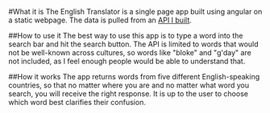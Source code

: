 #What it is
The English Translator is a single page app built using angular on a static webpage. The data is pulled from an [API I built](http://english-english-api.herokuapp.com).

##How to use it
The best way to use this app is to type a word into the search bar and hit the search button. The API is limited to words that would not be well-known across cultures, so words like "bloke" and "g'day" are not included, as I feel enough people would be able to understand that.

##How it works
The app returns words from five different English-speaking countries, so that no matter where you are and no matter what word you search, you will receive the right response. It is up to the user to choose which word best clarifies their confusion.
